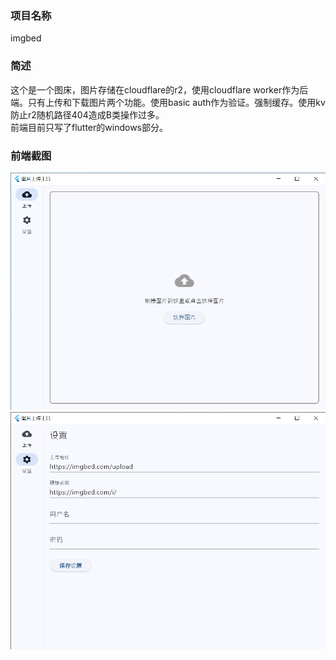 ### 项目名称
imgbed
### 简述
这个是一个图床，图片存储在cloudflare的r2，使用cloudflare worker作为后端。只有上传和下载图片两个功能。使用basic auth作为验证。强制缓存。使用kv防止r2随机路径404造成B类操作过多。  
前端目前只写了flutter的windows部分。
### 前端截图
![首页](img/index.png)
![设置页](img/setting.png)